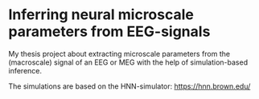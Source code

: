 # Inferring neural microscale parameters from EEG-signals

My thesis project about extracting microscale parameters from the (macroscale) signal of an EEG or MEG with the help of simulation-based inference.

The simulations are based on the HNN-simulator: https://hnn.brown.edu/

